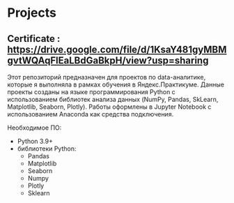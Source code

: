 # Projects

## Certificate : https://drive.google.com/file/d/1KsaY481gyMBMgvtWQAqFlEaLBdGaBkpH/view?usp=sharing

Этот репозиторий предназначен для проектов по data-аналитике, которые я выполняла в рамках обучения в Яндекс.Практикуме.
Данные проекты созданы на языке программирования Python с использованием библиотек анализа данных (NumPy, Pandas, SkLearn, Matplotlib, Seaborn, Plotly). Работы оформлены в Jupyter Notebook с использованием Anaconda как средства подключения.

Необходимое ПО:

- Python 3.9+
- библиотеки Python:
  * Pandas
  * Matplotlib
  * Seaborn
  * Numpy
  * Plotly
  * Sklearn
  

